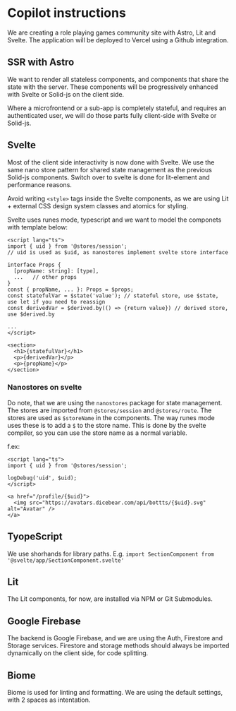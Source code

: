 # Copilot instructions

We are creating a role playing games community site with Astro, Lit and Svelte. The application
will be deployed to Vercel using a Github integration.

## SSR with Astro

We want to render all stateless components, and components that share the state with the server. These
components will be progressively enhanced with Svelte or Solid-js on the client side.

Where a microfrontend or a sub-app is completely stateful, and requires an authenticated user, we will
do those parts fully client-side with Svelte or Solid-js.

## Svelte 

Most of the client side interactivity is now done with Svelte. We use the same nano store pattern for shared
state management as the previous Solid-js components. Switch over to svelte is done for lit-element and performance
reasons.

Avoid writing  `<style>` tags inside the Svelte components, as we are using Lit + external CSS design system classes
and atomics for styling.

Svelte uses runes mode, typescript and we want to model the componets with template below:
```
<script lang="ts">
import { uid } from '@stores/session';
// uid is used as $uid, as nanostores implement svelte store interface

interface Props {
  [propName: string]: [type],
  ...   // other props
}
const { propName, ... }: Props = $props;
const statefulVar = $state('value'); // stateful store, use $state, use let if you need to reassign
const derivedVar = $derived.by(() => {return value}) // derived store, use $derived.by

...
</script>

<section>
  <h1>{statefulVar}</h1>
  <p>{derivedVar}</p>
  <p>{propName}</p>
</section>
```

### Nanostores on svelte

Do note, that we are using the `nanostores` package for state management. The stores are imported from
`@stores/session` and `@stores/route`. The stores are used as `$storeName` in the components. The way runes
mode uses these is to add a `$` to the store name. This is done by the svelte compiler, so you can use the
store name as a normal variable. 

f.ex:
```
<script lang="ts">
import { uid } from '@stores/session';

logDebug('uid', $uid);
</script>

<a href="/profile/{$uid}">
  <img src="https://avatars.dicebear.com/api/bottts/{$uid}.svg" alt="Avatar" />
</a>
```

## TyopeScript

We use shorhands for library paths. E.g. `import SectionComponent from '@svelte/app/SectionComponent.svelte'`

## Lit

The Lit components, for now, are installed via NPM or Git Submodules. 

## Google Firebase

The backend is Google Firebase, and we are using the Auth, Firestore and Storage services. Firestore and
storage methods should always be imported dynamically on the client side, for code splitting.

## Biome

Biome is used for linting and formatting. We are using the default settings, with 2 spaces as intentation.